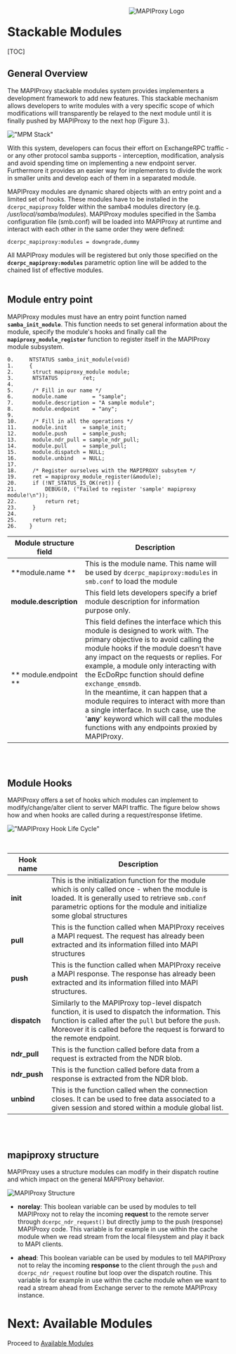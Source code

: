 <div style="float: right; width: 45%;margin-left:2em;">
<img src="/images/mapiproxy/mapiproxy.png" alt="MAPIProxy Logo"/>
</div>

# Stackable Modules #

[TOC]

## General Overview ##

The MAPIProxy stackable modules system provides implementers a
development framework to add new features. This stackable mechanism
allows developers to write modules with a very specific scope of 
which modifications will transparently be relayed to the next module
until it is finally pushed by MAPIProxy to
the next hop (Figure 3.).

!["MPM Stack"](/images/mapiproxy/mpm_stack.png "Figure 3. MAPIProxy module stack and EcDoRpc interaction")

With this system, developers can focus their effort on ExchangeRPC
traffic - or any other protocol samba supports - interception,
modification, analysis and avoid spending time on implementing a new
endpoint server. Furthermore it provides an easier way for
implementers to divide the work in smaller units and develop each of
them in a separated module.
<br/>

MAPIProxy modules are dynamic shared objects with an entry point and a
limited set of hooks. These modules have to be installed in the
`dcerpc_mapiproxy` folder within the samba4 modules directory
(e.g. _/usr/local/samba/modules_). MAPIProxy modules specified
in the Samba configuration file (smb.conf) will be loaded into MAPIProxy
at runtime and interact with each other in the same order they were
defined:

	dcerpc_mapiproxy:modules = downgrade,dummy

All MAPIProxy modules will be registered but only those specified on
the **`dcerpc_mapiproxy:modules`** parametric option line
will be added to the chained list of effective modules.
<br/><br/>


## Module entry point ##

MAPIProxy modules must have an entry point function named
**`samba_init_module`**. This function needs to set general
information about the module, specify the module's hooks and finally
call the **`mapiproxy_module_register`** function to
register itself in the MAPIProxy module subsystem.

    0.     NTSTATUS samba_init_module(void)
    1.     {
    2.     	struct mapiproxy_module	module;
    3.     	NTSTATUS		ret;
    4.     
    5.     	/* Fill in our name */
    6.     	module.name        = "sample";
    7.     	module.description = "A sample module";
    8.     	module.endpoint    = "any";
    9.     
    10.    	/* Fill in all the operations */
    11.    	module.init     = sample_init;
    12.    	module.push     = sample_push;
    13.    	module.ndr_pull = sample_ndr_pull;
    14.    	module.pull     = sample_pull;
    15.    	module.dispatch = NULL;
    16.    	module.unbind   = NULL;
    17.    
    18.    	/* Register ourselves with the MAPIPROXY subsytem */
    19.    	ret = mapiproxy_module_register(&module);
    20.    	if (!NT_STATUS_IS_OK(ret)) {
    21.    		DEBUG(0, ("Failed to register 'sample' mapiproxy module!\n"));
    22.    		return ret;
    23.    	}
    24.    
    25.    	return ret;
    26.    }


Module structure field | Description
---------------------- | -----------
**module.name ** | This is the module name. This name will be used by `dcerpc_mapiproxy:modules` in `smb.conf` to load the module
**module.description** | This field lets developers specify a brief module description for information purpose only.
** module.endpoint ** | This field defines the interface which this module is designed to work with. The primary objective is to avoid calling the module hooks if the module doesn't have any impact on the requests or replies. For example, a module only interacting with the EcDoRpc function should define `exchange_emsmdb`.<br> In the meantime, it can happen that a module requires to interact with more than a single interface. In such case, use the '**any**' keyword which will call the modules functions with any endpoints proxied by MAPIProxy.

<br/><br/>

## Module Hooks ##

MAPIProxy offers a set of hooks which modules can implement to
modify/change/alter client to server MAPI traffic. The figure below
shows how and when hooks are called during a request/response
lifetime.

!["MAPIProxy Hook Life Cycle"](/images/mapiproxy/mapiproxy_hook_life.png "Figure 4. Usage of MAPIProxy Hooks during a request/response life time")

<br/>

Hook name | Description
--------- | -----------
**init** | This is the initialization function for the module which is only called once - when the module is loaded. It is generally used to retrieve `smb.conf` parametric options for the module and initialize some global structures
**pull** | This is the function called when MAPIProxy receives a MAPI request. The request has already been extracted and its information filled into MAPI structures
**push** | This is the function called when MAPIProxy receive a MAPI response. The response has already been extracted and its information filled into MAPI structures.
**dispatch** | Similarly to the MAPIProxy top-level dispatch function, it is used to dispatch the information. This function is called after the `pull` but before the `push`. Moreover it is called before the request is forward to the remote endpoint.
**ndr_pull** | This is the function called before data from a request is extracted from the NDR blob.
**ndr_push** | This is the function called before data from a response is extracted from the NDR blob.
**unbind** | This is the function called when the connection closes. It can be used to free data associated to a given session and stored within a module global list.

<br/><br/>

## mapiproxy structure ##

MAPIProxy uses a structure modules can modify in their dispatch
routine and which impact on the general MAPIProxy behavior.

![MAPIProxy Structure](/images/mapiproxy/mapiproxy_struct.png "Figure
 5. overview of mapiproxy structure variables scope")

* **norelay**: This boolean variable can be used by modules to tell
MAPIProxy not to relay the incoming **request** to the remote server
through `dcerpc_ndr_request()` but directly jump to the push
(response) MAPIProxy code. This variable is for example in use within
the cache module when we read stream from the local filesystem and
play it back to MAPI clients.

* **ahead**: This boolean variable can be used by modules to tell
MAPIProxy not to relay the incoming **response** to the client through
the `push` and `dcerpc_ndr_request` routine but loop over
the dispatch routine. This variable is for example in use within the
cache module when we want to read a stream ahead from Exchange server
to the remote MAPIProxy instance.

# Next: Available Modules #

Proceed to [Available Modules](available-modules.html)
